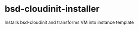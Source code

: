 bsd-cloudinit-installer
=======================

Installs bsd-cloudinit and transforms VM into instance template
